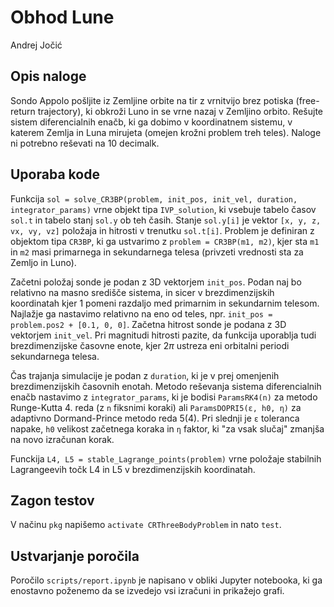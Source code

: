 # Obhod Lune

Andrej Jočić

## Opis naloge

Sondo Appolo pošljite iz Zemljine orbite na tir z vrnitvijo brez potiska (free-return trajectory), ki obkroži Luno in se vrne nazaj v Zemljino orbito. Rešujte sistem diferencialnih enačb, ki ga dobimo v koordinatnem sistemu, v katerem Zemlja in Luna mirujeta (omejen krožni problem treh teles). Naloge ni potrebno reševati na 10 decimalk.

## Uporaba kode

Funkcija `sol = solve_CR3BP(problem, init_pos, init_vel, duration, integrator_params)` vrne objekt tipa `IVP_solution`, ki vsebuje tabelo časov `sol.t` in tabelo stanj `sol.y` ob teh časih. Stanje `sol.y[i]` je vektor `[x, y, z, vx, vy, vz]` položaja in hitrosti v trenutku `sol.t[i]`.
Problem je definiran z objektom tipa `CR3BP`, ki ga ustvarimo z `problem = CR3BP(m1, m2)`, kjer sta `m1` in `m2` masi primarnega in sekundarnega telesa (privzeti vrednosti sta za Zemljo in Luno).

Začetni položaj sonde je podan z 3D vektorjem `init_pos`. Podan naj bo relativno na masno središče sistema, in sicer v brezdimenzijskih koordinatah kjer 1 pomeni razdaljo med primarnim in sekundarnim telesom. Najlažje ga nastavimo relativno na eno od teles, npr. `init_pos = problem.pos2 + [0.1, 0, 0]`.
Začetna hitrost sonde je podana z 3D vektorjem `init_vel`. Pri magnitudi hitrosti pazite, da funkcija uporablja tudi brezdimenzijske časovne enote, kjer $2\pi$ ustreza eni orbitalni periodi sekundarnega telesa.

Čas trajanja simulacije je podan z `duration`, ki je v prej omenjenih brezdimenzijskih časovnih enotah. Metodo reševanja sistema diferencialnih enačb nastavimo z `integrator_params`, ki je bodisi `ParamsRK4(n)` za metodo Runge-Kutta 4. reda (z `n` fiksnimi koraki) ali `ParamsDOPRI5(ε, h0, η)` za adaptivno Dormand-Prince metodo reda 5(4). Pri slednji je `ε` toleranca napake, `h0` velikost začetnega koraka in `η` faktor, ki "za vsak slučaj" zmanjša na novo izračunan korak.

Funckija `L4, L5 = stable_Lagrange_points(problem)` vrne položaje stabilnih Lagrangeevih točk L4 in L5 v brezdimenzijskih koordinatah.

## Zagon testov

V načinu `pkg` napišemo `activate CRThreeBodyProblem` in nato `test`.

## Ustvarjanje poročila

Poročilo `scripts/report.ipynb` je napisano v obliki Jupyter notebooka, ki ga enostavno poženemo da se izvedejo vsi izračuni in prikažejo grafi.